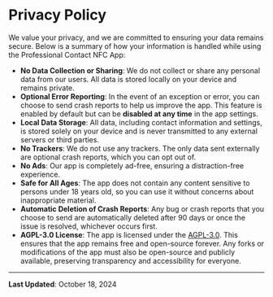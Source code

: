 # Privacy Policy

We value your privacy, and we are committed to ensuring your data remains secure. Below is a summary of how your information is handled while using the Professional Contact NFC App:

- **No Data Collection or Sharing**: We do not collect or share any personal data from our users. All data is stored locally on your device and remains private.
- **Optional Error Reporting**: In the event of an exception or error, you can choose to send crash reports to help us improve the app. This feature is enabled by default but can be **disabled at any time** in the app settings.
- **Local Data Storage**: All data, including contact information and settings, is stored solely on your device and is never transmitted to any external servers or third parties.
- **No Trackers**: We do not use any trackers. The only data sent externally are optional crash reports, which you can opt out of.
- **No Ads**: Our app is completely ad-free, ensuring a distraction-free experience.
- **Safe for All Ages**: The app does not contain any content sensitive to persons under 18 years old, so you can use it without concerns about inappropriate material.
- **Automatic Deletion of Crash Reports**: Any bug or crash reports that you choose to send are automatically deleted after 90 days or once the issue is resolved, whichever occurs first.
- **AGPL-3.0 License**: The app is licensed under the [AGPL-3.0](./LICENSE). This ensures that the app remains free and open-source forever. Any forks or modifications of the app must also be open-source and publicly available, preserving transparency and accessibility for everyone.

---

**Last Updated**: October 18, 2024
